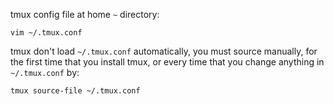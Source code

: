tmux config file at home `~` directory:

`vim ~/.tmux.conf`


tmux don't load `~/.tmux.conf` automatically, you must source manually, for the first time that you install tmux, or every time that you change anything in `~/.tmux.conf` by:

`tmux source-file ~/.tmux.conf`



